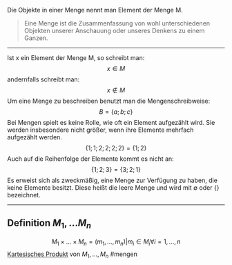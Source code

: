 Die Objekte in einer Menge nennt man Element der Menge M.

> Eine Menge ist die Zusammenfassung von wohl unterschiedenen Objekten unserer Anschauung oder unseres Denkens zu einem Ganzen.
---

Ist x ein Element der Menge M, so schreibt man:
$$x \in M$$
andernfalls schreibt man:
$$x \notin M$$
Um eine Menge zu beschreiben benutzt man die Mengenschreibweise:
$$B = \{a;b;c\}$$
Bei Mengen spielt es keine Rolle, wie oft ein Element aufgezählt wird. Sie werden insbesondere nicht größer, wenn ihre Elemente mehrfach aufgezählt werden.
$$\{1;1;2;2;2;2\} = \{1;2\}$$ Auch auf die Reihenfolge der Elemente kommt es nicht an: 
$$\{1;2;3\} = \{3;2;1\}$$
Es erweist sich als zweckmäßig, eine Menge zur Verfügung zu haben, die keine Elemente besitzt. Diese heißt die leere Menge und wird mit  $\emptyset$ oder $\{\}$ bezeichnet. 

---
## Definition $M_1, ... M_n$ 

$$M_1 \times ... \times M_n = {(m_1, ..., m_n)|m_i \in M_i \forall i = 1,...,n}$$
[Kartesisches Produkt](Kartesisches%20Produkt.md) von $M_1, ..., M_n$
#mengen 